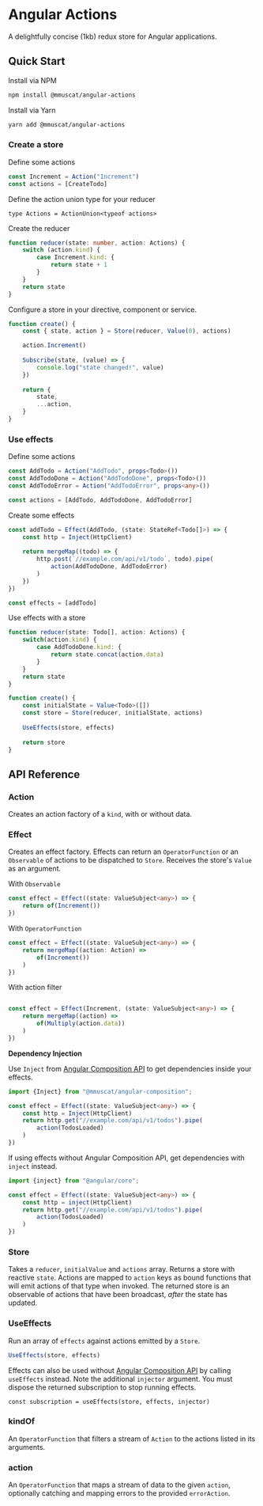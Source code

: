 # Angular Actions

A delightfully concise (1kb) redux store for Angular applications.

## Quick Start

Install via NPM

```bash
npm install @mmuscat/angular-actions
```

Install via Yarn

```bash
yarn add @mmuscat/angular-actions
```

### Create a store

Define some actions

```ts
const Increment = Action("Increment")
const actions = [CreateTodo]
```

Define the action union type for your reducer

```
type Actions = ActionUnion<typeof actions>
```

Create the reducer

```ts
function reducer(state: number, action: Actions) {
    switch (action.kind) {
        case Increment.kind: {
            return state + 1
        }
    }
    return state
}
```

Configure a store in your directive, component or service.

```ts
function create() {
    const { state, action } = Store(reducer, Value(0), actions)

    action.Increment()
    
    Subscribe(state, (value) => {
        console.log("state changed!", value)
    })
    
    return {
        state,
        ...action,
    }
}
```

### Use effects

Define some actions

```ts
const AddTodo = Action("AddTodo", props<Todo>())
const AddTodoDone = Action("AddTodoDone", props<Todo>())
const AddTodoError = Action("AddTodoError", props<any>())

const actions = [AddTodo, AddTodoDone, AddTodoError]
```

Create some effects

```ts
const addTodo = Effect(AddTodo, (state: StateRef<Todo[]>) => {
    const http = Inject(HttpClient)
    
    return mergeMap((todo) => {
        http.post(`//example.com/api/v1/todo`, todo).pipe(
            action(AddTodoDone, AddTodoError)        
        )
    })
})

const effects = [addTodo]
```

Use effects with a store

```ts
function reducer(state: Todo[], action: Actions) {
    switch(action.kind) {
        case AddTodoDone.kind: {
            return state.concat(action.data)
        }
    }
    return state
}

function create() {
    const initialState = Value<Todo>([])
    const store = Store(reducer, initialState, actions)
    
    UseEffects(store, effects)
    
    return store
}

```

## API Reference

### Action

Creates an action factory of a `kind`, with or without data.

### Effect

Creates an effect factory. Effects can return an `OperatorFunction` or an `Observable` of actions to
be dispatched to `Store`. Receives the store's `Value` as an argument.

With `Observable`

```ts
const effect = Effect((state: ValueSubject<any>) => {
    return of(Increment())
})
```

With `OperatorFunction`

```ts
const effect = Effect((state: ValueSubject<any>) => {
    return mergeMap((action: Action) =>
        of(Increment())
    )
})
```

With action filter

```ts

const effect = Effect(Increment, (state: ValueSubject<any>) => {
    return mergeMap((action) =>
        of(Multiply(action.data))
    )
})
```

**Dependency Injection**

Use `Inject` from [Angular Composition API](https://github.com/mmuscat/angular-composition-api/tree/master/packages/core#Inject) to get dependencies inside your effects.

```ts
import {Inject} from "@mmuscat/angular-composition";

const effect = Effect((state: ValueSubject<any>) => {
    const http = Inject(HttpClient)
    return http.get("//example.com/api/v1/todos").pipe(
        action(TodosLoaded)
    )
})
```

If using effects without Angular Composition API, get dependencies with `inject`
instead.

```ts
import {inject} from "@angular/core";

const effect = Effect((state: ValueSubject<any>) => {
    const http = inject(HttpClient)
    return http.get("//example.com/api/v1/todos").pipe(
        action(TodosLoaded)
    )
})
```

### Store

Takes a `reducer`, `initialValue` and `actions` array. Returns a store
with reactive `state`. Actions are mapped to `action` keys as bound
functions that will emit actions of that type when invoked. The
returned store is an observable of actions that have been broadcast,
*after* the state has updated.

### UseEffects

Run an array of `effects` against actions emitted by a `Store`.

```ts
UseEffects(store, effects)
```

Effects can also be used without [Angular Composition API](https://github.com/mmuscat/angular-composition-api/tree/master/packages/core)
by calling `useEffects` instead. Note the additional `injector` argument. You must dispose the
returned subscription to stop running effects.

```
const subscription = useEffects(store, effects, injector)
```

### kindOf

An `OperatorFunction` that filters a stream of `Action` to the
actions listed in its arguments.

### action

An `OperatorFunction` that maps a stream of data to the given `action`,
optionally catching and mapping errors to the provided `errorAction`. 
